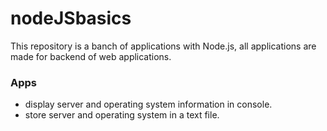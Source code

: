 # nodeJSbasics
This repository is a banch of applications with Node.js, all applications are made for backend of web applications.

### Apps
- display server and operating system information in console.
- store server and operating system in a text file.

